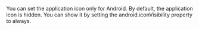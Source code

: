 You can set the application icon only for Android. By default, the application icon is hidden. You can show it by setting the android.iconVisibility property to always.

<snippet id='action-bar-setting-app-icon'/>
